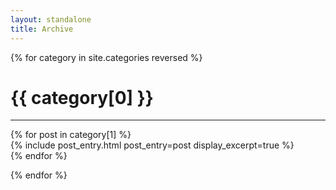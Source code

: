```yaml
---
layout: standalone
title: Archive
---
```


{% for category in site.categories reversed %}

<h1>{{ category[0] }}</h1>
<hr width="100%">
{% for post in category[1] %}
<article class="mb-4">
    {% include post_entry.html post_entry=post display_excerpt=true %}
</article>
{% endfor %}

{% endfor %}

